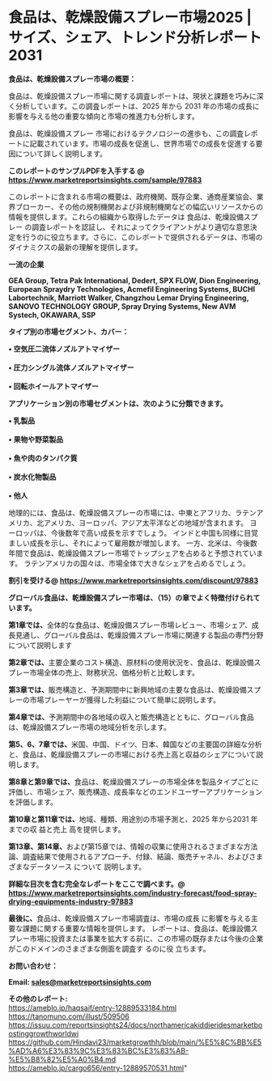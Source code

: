 # 食品は、乾燥設備スプレー市場2025 |サイズ、シェア、トレンド分析レポート2031

<strong><b>食品は、乾燥設備スプレー市場の概要：</b></strong>

食品は、乾燥設備スプレー市場に関する調査レポートは、現状と課題を巧みに深く分析しています。この調査レポートは、2025 年から 2031 年の市場の成長に影響を与える他の重要な傾向と市場の推進力も分析します。

食品は、乾燥設備スプレー 市場におけるテクノロジーの進歩も、この調査レポートに記載されています。市場の成長を促進し、世界市場での成長を促進する要因について詳しく説明します。

<strong>このレポートのサンプルPDFを入手する @ <a href=https://www.marketreportsinsights.com/sample/97883>https://www.marketreportsinsights.com/sample/97883</a></strong>

このレポートに含まれる市場の概要は、政府機関、既存企業、通商産業協会、業界ブローカー、その他の規制機関および非規制機関などの幅広いリソースからの情報を提供します。これらの組織から取得したデータは 食品は、乾燥設備スプレー の調査レポートを認証し、それによってクライアントがより適切な意思決定を行うのに役立ちます。さらに、このレポートで提供されるデータは、市場のダイナミクスの最新の理解を提供します。

<strong>一流の企業</strong>

<strong><b>GEA Group, Tetra Pak International, Dedert, SPX FLOW, Dion Engineering, European Spraydry Technologies, Acmefil Engineering Systems, BUCHI Labortechnik, Marriott Walker, Changzhou Lemar Drying Engineering, SANOVO TECHNOLOGY GROUP, Spray Drying Systems, New AVM Systech, OKAWARA, SSP</b></strong>

<strong><b>タイプ別の市場セグメント、カバー：</b></strong>

<strong>• 空気圧二流体ノズルアトマイザー<br><br>• 圧力シングル流体ノズルアトマイザー<br><br>• 回転ホイールアトマイザー</strong>

<strong><b>アプリケーション別の市場セグメントは、次のように分類できます。</b></strong>

<strong>• 乳製品<br><br>• 果物や野菜製品<br><br>• 魚や肉のタンパク質<br><br>• 炭水化物製品<br><br>• 他人</strong>

 地理的には、食品は、乾燥設備スプレーの市場には、中東とアフリカ、ラテンアメリカ、北アメリカ、ヨーロッパ、アジア太平洋などの地域が含まれます。 ヨーロッパは、今後数年で高い成長を示すでしょう。 インドと中国も同様に目覚ましい成長を示し、それによって雇用数が増加します。 一方、北米は、今後数年間で食品は、乾燥設備スプレー市場でトップシェアを占めると予想されています。 ラテンアメリカの国々は、市場全体で大きなシェアを占めるでしょう。

<strong>割引を受ける@ <a href=https://www.marketreportsinsights.com/discount/97883>https://www.marketreportsinsights.com/discount/97883</a></strong>

<strong><b>グローバル食品は、乾燥設備スプレー市場は、（15）の章でよく特徴付けられています。</b></strong>

<strong><b>第</b></strong><strong><b>1章では、</b></strong>全体的な食品は、乾燥設備スプレー市場レビュー、市場シェア、成長見通し、グローバル食品は、乾燥設備スプレー市場に関連する製品の専門分野について説明します

<strong><b>第2章では、</b></strong>主要企業のコスト構造、原材料の使用状況を、食品は、乾燥設備スプレー市場全体の売上、財務状況、価格分析と比較します。

<strong><b>第3章では、</b></strong>販売構造と、予測期間中に新興地域の主要な食品は、乾燥設備スプレーの市場プレーヤーが獲得した利益について簡単に説明します。

<strong><b>第4章では、</b></strong>予測期間中の各地域の収入と販売構造とともに、グローバル食品は、乾燥設備スプレー市場の地域分析を示します。

<strong><b>第5、6、7章では、</b></strong>米国、中国、ドイツ、日本、韓国などの主要国の詳細な分析と、食品は、乾燥設備スプレーの市場における売上高と収益のシェアについて説明します。

<strong><b>第8章と第9章では、</b></strong>食品は、乾燥設備スプレーの市場全体を製品タイプごとに評価し、市場シェア、販売構造、成長率などのエンドユーザーアプリケーションを評価します。

<strong><b>第10章と第11章では、</b></strong>地域、種類、用途別の市場予測と、2025 年から2031 年までの収 益と売上 高を提供します。

<strong><b>第13章、第14章、</b></strong>および第15章では、情報の収集に使用されるさまざまな方法論、調査結果で使用されるアプローチ、付録、結論、販売チャネル、およびさまざまなデータソース について 説明します。

<strong>詳細な目次を含む完全なレポートをここで調べます。@ <a href=https://www.marketreportsinsights.com/industry-forecast/food-spray-drying-equipments-industry-97883>https://www.marketreportsinsights.com/industry-forecast/food-spray-drying-equipments-industry-97883</a></strong>

<strong><b>最後に、</b></strong>食品は、乾燥設備スプレー市場調査は、市場の成長 に影響を</a>与える主要な課題に関する重要な情報を提供します。 レポートは、食品は、乾燥設備スプレー市場に投資または事業を拡大する前に、この市場の既存または今後の企業がこのドメインのさまざまな側面を調査す るのに役 立ちます。

<strong><b>お問い合わせ：</b></strong>

<strong>Email: </strong><a href=mailto:sales@marketreportsinsights.com><strong>sales@marketreportsinsights.com</strong></a>

<strong>その他のレポート:</strong>
<br>
<a href=https://ameblo.jp/haqsaif/entry-12889533184.html>https://ameblo.jp/haqsaif/entry-12889533184.html</a>
<br>
<a href=https://tanomuno.com/illust/509506>https://tanomuno.com/illust/509506</a>
<br>
<a href=https://issuu.com/reportsinsights24/docs/northamericakiddieridesmarketboostinggrowthworldwi>https://issuu.com/reportsinsights24/docs/northamericakiddieridesmarketboostinggrowthworldwi</a>
<br>
<a href=https://github.com/Hindavi23/marketgrowthh/blob/main/%E5%8C%BB%E5%AD%A6%E3%83%9C%E3%83%BC%E3%83%AB-%E5%B8%82%E5%A0%B4.md>https://github.com/Hindavi23/marketgrowthh/blob/main/%E5%8C%BB%E5%AD%A6%E3%83%9C%E3%83%BC%E3%83%AB-%E5%B8%82%E5%A0%B4.md</a>
<br>
<a href=https://ameblo.jp/cargo656/entry-12889570531.html>https://ameblo.jp/cargo656/entry-12889570531.html</a>"
